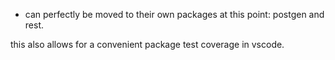 - can perfectly be moved to their own packages at this point: postgen and rest.

this also allows for a convenient package test coverage in vscode.
